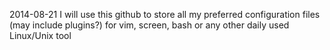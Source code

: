 2014-08-21
I will use this github to store all my preferred configuration files (may include plugins?) for vim, screen, bash or any other daily used Linux/Unix tool
